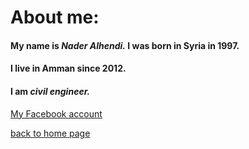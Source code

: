 # About me:
#### My name is *Nader Alhendi.* I was born in Syria in 1997.
#### I live in Amman since 2012.
#### I am _civil engineer._
[My Facebook account](https://www.facebook.com/nader.alhendi.5)

[back to home page](https://naderalhendi.github.io/reading-notes/README.md)
